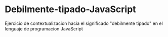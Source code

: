 # Debilmente-tipado-JavaScript
Ejercicio de contextualizacion hacia el significado "debilmente tipado" en el lenguaje de programacion JavaScript
